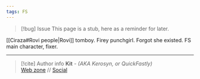 ```yaml
---
tags: FS
---
```

> [!bug] Issue
> This page is a stub, here as a reminder for later.

[[Ciraza#Rovi people|Rovi]] tomboy. Firey punchgirl. Forgot she existed. FS main character, fixer.


-----
> [!cite] Author info
> **Kit** - *(AKA Kerosyn, or QuickFastly)*\
> [Web zone](https://kerosyn.link) // [Social](https://a.tripulse.link/@kit)